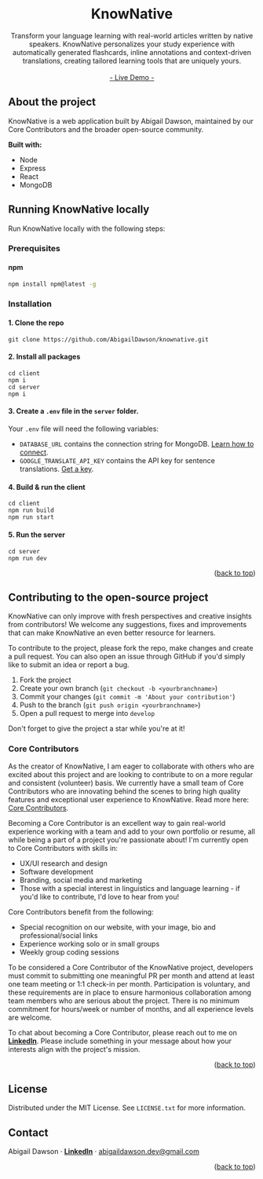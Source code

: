 <a name="readme-top"></a>
<br />

<div align="center">

  <h1 align="center">KnowNative</h1>

  <p align="center">
    Transform your language learning with real-world articles written by native speakers. KnowNative personalizes your study experience with automatically generated flashcards, inline annotations and context-driven translations, creating tailored learning tools that are uniquely yours.
    <br />
    <br />
    <a href="https://knownative.io" target="_blank">- Live Demo -</a>
  </p>
</div>

## About the project

KnowNative is a web application built by Abigail Dawson, maintained by our Core Contributors and the broader open-source community.

**Built with:**

- Node
- Express
- React
- MongoDB

## Running KnowNative locally

Run KnowNative locally with the following steps:

### Prerequisites

#### npm

```sh
npm install npm@latest -g
```

### Installation

#### 1. Clone the repo

```
git clone https://github.com/AbigailDawson/knownative.git
```

#### 2. Install all packages

```
cd client
npm i
cd server
npm i
```

#### 3. Create a `.env` file in the `server` folder.

Your `.env` file will need the following variables:

- `DATABASE_URL` contains the connection string for MongoDB. [Learn how to connect](https://www.mongodb.com/resources/products/fundamentals/mongodb-connection-string).
- `GOOGLE_TRANSLATE_API_KEY` contains the API key for sentence translations. [Get a key](https://cloud.google.com/translate/docs/setup).

#### 4. Build & run the client

```
cd client
npm run build
npm run start
```

#### 5. Run the server

```
cd server
npm run dev
```

<p align="right">(<a href="#readme-top">back to top</a>)</p>

## Contributing to the open-source project

KnowNative can only improve with fresh perspectives and creative insights from contributors! We welcome any suggestions, fixes and improvements that can make KnowNative an even better resource for learners.

To contribute to the project, please fork the repo, make changes and create a pull request. You can also open an issue through GitHub if you'd simply like to submit an idea or report a bug.

1. Fork the project
2. Create your own branch (`git checkout -b <yourbranchname>`)
3. Commit your changes (`git commit -m 'About your contribution'`)
4. Push to the branch (`git push origin <yourbranchname>`)
5. Open a pull request to merge into `develop`

Don't forget to give the project a star while you're at it!

### Core Contributors

As the creator of KnowNative, I am eager to collaborate with others who are excited about this project and are looking to contribute to on a more regular and consistent (volunteer) basis. We currently have a small team of Core Contributors who are innovating behind the scenes to bring high quality features and exceptional user experience to KnowNative. Read more here: <a href="#">Core Contributors</a>.

Becoming a Core Contributor is an excellent way to gain real-world experience working with a team and add to your own portfolio or resume, all while being a part of a project you're passionate about! I'm currently open to Core Contributors with skills in:

- UX/UI research and design
- Software development
- Branding, social media and marketing
- Those with a special interest in linguistics and language learning - if you'd like to contribute, I'd love to hear from you!

Core Contributors benefit from the following:

- Special recognition on our website, with your image, bio and professional/social links
- Experience working solo or in small groups
- Weekly group coding sessions

To be considered a Core Contributor of the KnowNative project, developers must commit to submitting one meaningful PR per month and attend at least one team meeting or 1:1 check-in per month. Participation is voluntary, and these requirements are in place to ensure harmonious collaboration among team members who are serious about the project. There is no minimum commitment for hours/week or number of months, and all experience levels are welcome.

To chat about becoming a Core Contributor, please reach out to me on [**LinkedIn**](https://www.linkedin.com/in/abigaildawsondev/). Please include something in your message about how your interests align with the project's mission.

<p align="right">(<a href="#readme-top">back to top</a>)</p>

## License

Distributed under the MIT License. See `LICENSE.txt` for more information.

## Contact

Abigail Dawson · [**LinkedIn**](https://www.linkedin.com/in/abigaildawsondev/) · abigaildawson.dev@gmail.com

<p align="right">(<a href="#readme-top">back to top</a>)</p>
